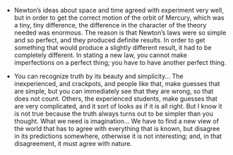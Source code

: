 * Newton’s ideas about space and time agreed with experiment very well, but in order to get the correct motion of the orbit of Mercury, which was a tiny, tiny difference, the difference in the character of the theory needed was enormous. The reason is that Newton’s laws were so simple and so perfect, and they produced definite results. In order to get something that would produce a slightly different result, it had to be completely different. In stating a new law, you cannot make imperfections on a perfect thing; you have to have another perfect thing.

* You can recognize truth by its beauty and simplicity... The inexperienced, and crackpots, and people like that, make guesses that are simple, but you can immediately see that they are wrong, so that does not count. Others, the experienced students, make guesses that are very complicated, and it sort of looks as if it is all right. But I know it is not true because the truth always turns out to be simpler than you thought. What we need is imagination... We have to find a new view of the world that has to agree with everything that is known, but disagree in its predictions somewhere, otherwise it is not interesting; and, in that disagreement, it must agree with nature.
